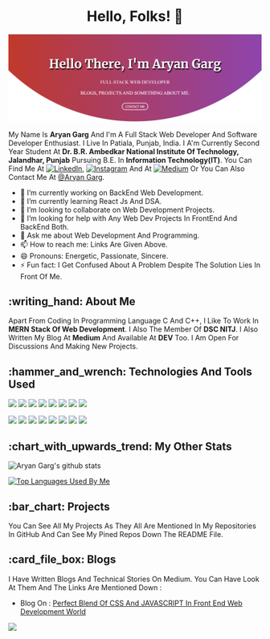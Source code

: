 <h1 align="center">Hello, Folks! 👋</h1>

[![Header](https://github.com/code08-ind/pic_github/blob/master/github.PNG "Aryan Garg")](https://code08-ind.github.io/Portfolio_08/)

My Name Is **Aryan Garg** And I'm A Full Stack Web Developer And Software Developer Enthusiast. I Live In Patiala, Punjab, India. I A'm Currently Second Year Student At **Dr. B.R. Ambedkar National Institute Of Technology, Jalandhar, Punjab** Pursuing B.E. In **Information Technology(IT)**. You Can Find Me At [![LinkedIn](https://img.icons8.com/color/32/000000/linkedin.png)](https://www.linkedin.com/in/aryan-garg-661552198/), [![Instagram](https://img.icons8.com/color/32/000000/instagram-new.png)](https://www.instagram.com/aryan_garg_08/) And At [![Medium](https://img.icons8.com/color/32/000000/medium-monogram.png)](https://gargaryan82000.medium.com/) Or You Can Also Contact Me At [@Aryan Garg](mailto:gargaryan82000@gmail.com).

- 🔭 I’m currently working on BackEnd Web Development.
- 🌱 I’m currently learning React Js And DSA.
- 👯 I’m looking to collaborate on Web Development Projects.
- 🤔 I’m looking for help with Any Web Dev Projects In FrontEnd And BackEnd Both.
- 💬 Ask me about Web Development And Programming.
- 📫 How to reach me: Links Are Given Above.
- 😄 Pronouns: Energetic, Passionate, Sincere.
- ⚡ Fun fact: I Get Confused About A Problem Despite The Solution Lies In Front Of Me.

<h2>:writing_hand: About Me</h2>

Apart From Coding In Programming Language C And C++, I Like To Work In **MERN Stack Of Web Development**. I Also The Member Of **DSC NITJ**. I Also Written My Blog At **Medium** And Available At **DEV** Too. I Am Open For Discussions And Making New Projects.

<h2>:hammer_and_wrench: Technologies And Tools Used</h2>

![](https://img.shields.io/badge/OS-Windows-informational?style=flat&logo=windows&logoColor=white&color=success)
![](https://img.shields.io/badge/Code-JavaScript-informational?style=flat&logo=javascript&logoColor=white&color=success)
![](https://img.shields.io/badge/Code-Node.jS-informational?style=flat&logo=node.js&logoColor=white&color=success)
![](https://img.shields.io/badge/Code-HTML-informational?style=flat&logo=html5&logoColor=white&color=success)
![](https://img.shields.io/badge/Code-Bootstrap-informational?style=flat&logo=bootstrap&logoColor=white&color=success)
![](https://img.shields.io/badge/Code-CSS-informational?style=flat&logo=css3&logoColor=white&color=success)
![](https://img.shields.io/badge/Code-Java-informational?style=flat&logo=java&logoColor=white&color=success)
![](https://img.shields.io/badge/Code-C-informational?style=flat&logo=c&logoColor=white&color=success)

![](https://img.shields.io/badge/Code-C++-informational?style=flat&logo=cplusplus&logoColor=white&color=success)
![](https://img.shields.io/badge/Cloud-Heroku-informational?style=flat&logo=heroku&logoColor=white&color=success)
![](https://img.shields.io/badge/Tools-MongoDB-informational?style=flat&logo=mongodb&logoColor=white&color=success)
![](https://img.shields.io/badge/Tools-Express-informational?style=flat&logo=express&logoColor=white&color=success)
![](https://img.shields.io/badge/Tools-jQuery-informational?style=flat&logo=jquery&logoColor=white&color=success)
![](https://img.shields.io/badge/Tools-MySQL-informational?style=flat&logo=mysql&logoColor=white&color=success)
![](https://img.shields.io/badge/Tools-Git-informational?style=flat&logo=git&logoColor=white&color=success)
![](https://img.shields.io/badge/Tools-GitHub-informational?style=flat&logo=github&logoColor=white&color=success)



<h2>:chart_with_upwards_trend: My Other Stats</h2>

![Aryan Garg's github stats](https://github-readme-stats.vercel.app/api?username=code08-ind&show_icons=true&theme=synthwave)

[![Top Languages Used By Me](https://github-readme-stats.vercel.app/api/top-langs/?username=code08-ind&theme=tokyonight)](https://github.com/code08-ind/github-readme-stats)

<h2>:bar_chart: Projects</h2>

You Can See All My Projects As They All Are Mentioned In My Repositories In GitHub And Can See My Pined Repos Down The README File.

<h2>:card_file_box: Blogs</h2>

I Have Written Blogs And Technical Stories On Medium. You Can Have Look At Them And The Links Are Mentioned Down :

- Blog On : [Perfect Blend Of CSS And JAVASCRIPT In Front End Web Development World](https://gargaryan82000.medium.com/perfect-combination-of-css-and-javascript-in-front-end-web-development-aa5e33a4886c)

![](https://img.shields.io/badge/Visitors-100+-informational?style=flat&logo=&logoColor=white&color=informational)

<!--
**code08-ind/code08-ind** is a ✨ _special_ ✨ repository because its `README.md` (this file) appears on your GitHub profile.**

Here are some ideas to get you started:

- 🔭 I’m currently working on ...
- 🌱 I’m currently learning ...
- 👯 I’m looking to collaborate on ...
- 🤔 I’m looking for help with ...
- 💬 Ask me about ...
- 📫 How to reach me: ...
- 😄 Pronouns: ...
- ⚡ Fun fact: ...
-->
